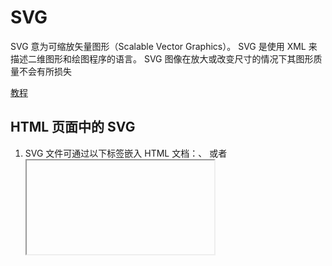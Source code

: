 # SVG

SVG 意为可缩放矢量图形（Scalable Vector Graphics）。
SVG 是使用 XML 来描述二维图形和绘图程序的语言。
SVG 图像在放大或改变尺寸的情况下其图形质量不会有所损失

[教程](http://www.w3school.com.cn/svg/svg_example.asp)

## HTML 页面中的 SVG

1. SVG 文件可通过以下标签嵌入 HTML 文档：<embed>、<object> 或者 <iframe>。 
2. 文件地址写入 img 元素的 src 属性。

## svg素材库

1. http://www.iconsvg.com/
2. http://www.iconsvg.com/Home/download?id=1333158654764900352
